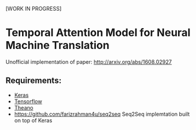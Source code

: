 [WORK IN PROGRESS]

# Temporal Attention Model for Neural Machine Translation
Unofficial implementation of paper: http://arxiv.org/abs/1608.02927
## Requirements:
 - [Keras](https://github.com/fchollet/keras)
 - [Tensorflow](https://github.com/tensorflow/tensorflow)
 - [Theano](https://github.com/tensorflow/tensorflow)
 - https://github.com/farizrahman4u/seq2seq Seq2Seq implemtation built on top of Keras
